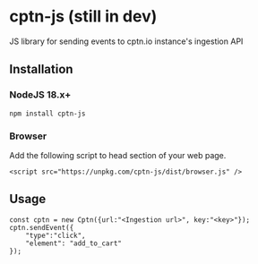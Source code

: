 # cptn-js (still in dev)
JS library for sending events to cptn.io instance's ingestion API

## Installation

### NodeJS 18.x+

```
npm install cptn-js

```

### Browser

Add the following script to head section of your web page.

```
<script src="https://unpkg.com/cptn-js/dist/browser.js" />
```

## Usage

```
const cptn = new Cptn({url:"<Ingestion url>", key:"<key>"});
cptn.sendEvent({
    "type":"click",
    "element": "add_to_cart"
});

```
